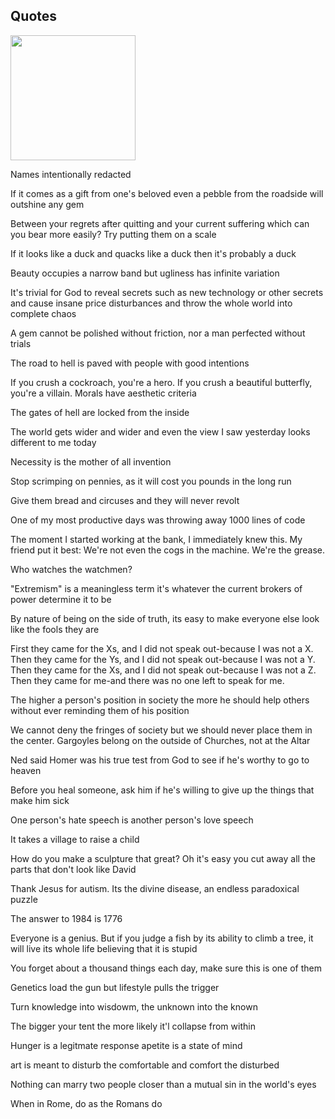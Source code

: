 ## <a name=quotes>Quotes</a>

<img src="/pub/pix/statue-of-liberty-scales-of-justice.avif" style="width:200px; height: auto;">

Names intentionally redacted

If it comes as a gift from one's beloved even a pebble from the roadside will outshine any gem 

Between your regrets after quitting and your current suffering which can you bear more easily? Try putting them on a scale

If it looks like a duck and quacks like a duck then it's probably a duck

Beauty occupies a narrow band but ugliness has infinite variation

It's trivial for God to reveal secrets such as new technology or other secrets and cause insane price disturbances and throw the whole world into complete chaos

A gem cannot be polished without friction, nor a man perfected without trials

The road to hell is paved with people with good intentions

If you crush a cockroach, you're a hero. If you crush a beautiful butterfly, you're a villain. Morals have aesthetic criteria

The gates of hell are locked from the inside

The world gets wider and wider and even the view I saw yesterday looks different to me today

Necessity is the mother of all invention

Stop scrimping on pennies, as it will cost you pounds in the long run

Give them bread and circuses and they will never revolt

One of my most productive days was throwing away 1000 lines of code

The moment I started working at the bank, I immediately knew this. My friend put it best: We're not even the cogs in the machine. We're the grease.

Who watches the watchmen?

"Extremism" is a meaningless term it's whatever the current brokers of power determine it to be

By nature of being on the side of truth, its easy to make everyone else look like the fools they are

First they came for the Xs, and I did not speak out-because I was not a X.  Then they came for the Ys, and I did not speak out-because I was not a Y.  Then they came for the Xs, and I did not speak out-because I was not a Z.  Then they came for me-and there was no one left to speak for me.

The higher a person's position in society the more he should help others without ever reminding them of his position

We cannot deny the fringes of society but we should never place them in the center. Gargoyles belong on the outside of Churches, not at the Altar

Ned said Homer was his true test from God to see if he's worthy to go to heaven

Before you heal someone, ask him if he's willing to give up the things that make him sick

One person's hate speech is another person's love speech

It takes a village to raise a child

How do you make a sculpture that great? Oh it's easy you cut away all the parts that don't look like David

Thank Jesus for autism. Its the divine disease, an endless paradoxical puzzle

The answer to 1984 is 1776

Everyone is a genius. But if you judge a fish by its ability to climb a tree, it will live its whole life believing that it is stupid

You forget about a thousand things each day, make sure this is one of them

Genetics load the gun but lifestyle pulls the trigger

Turn knowledge into wisdowm, the unknown into the known

The bigger your tent the more likely it'l collapse from within

Hunger is a legitmate response apetite is a state of mind

art is meant to disturb the comfortable and comfort the disturbed

Nothing can marry two people closer than a mutual sin in the world's eyes

When in Rome, do as the Romans do
